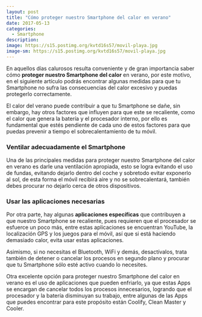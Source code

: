 ```yaml
---
layout: post
title: "Cómo proteger nuestro Smartphone del calor en verano"
date: 2017-05-13
categories:
  - Smartphone
description: 
image: https://s15.postimg.org/kvtd16s57/movil-playa.jpg
image-sm: https://s15.postimg.org/kvtd16s57/movil-playa.jpg
---
```

<p>En aquellos días calurosos resulta conveniente y de gran importancia saber cómo <strong>proteger nuestro Smartphone del calor</strong> en verano, por este motivo, en el siguiente artículo podrás encontrar algunas medidas para que tu Smartphone no sufra las consecuencias del calor excesivo y puedas protegerlo correctamente.</p>
<p>El calor del verano puede contribuir a que tu Smartphone se dañe, sin embargo, hay otros factores que influyen para que este se recaliente, como el calor que genera la batería y el procesador interno, por ello es fundamental que estés pendiente de cada uno de estos factores para que puedas prevenir a tiempo el sobrecalentamiento de tu móvil.</p>

<h3>Ventilar adecuadamente el Smartphone</h3>
<p>Una de las principales medidas para proteger nuestro Smartphone del calor en verano es darle una ventilación apropiada, esto se logra evitando el uso de fundas, evitando dejarlo dentro del coche y sobretodo evitar exponerlo al sol, de esta forma el móvil recibirá aire y no se sobrecalentará, también debes procurar no dejarlo cerca de otros dispositivos. </p>

<h3>Usar las aplicaciones necesarias</h3>
<p>Por otra parte, hay algunas <strong>aplicaciones específicas</strong> que contribuyen a que nuestro Smartphone se recaliente, pues requieren que el procesador se esfuerce un poco más, entre estas aplicaciones se encuentran YouTube, la localización GPS y los juegos para el móvil, así que si está haciendo demasiado calor, evita usar estas aplicaciones.</p>
<p>Asimismo, si no necesitas el Bluetooth, WiFi y demás, desactívalos, trata también de detener o cancelar los procesos en segundo plano y procurar que tu Smartphone sólo esté activo cuando lo necesites.</p>
<p>Otra excelente opción para proteger nuestro Smartphone del calor en verano es el uso de aplicaciones que pueden enfriarlo, ya que estas Apps se encargan de cancelar todos los procesos innecesarios, logrando que el procesador y la batería disminuyan su trabajo, entre algunas de las Apps que puedes encontrar para este propósito están Coolify, Clean Master y Cooler.</p>
